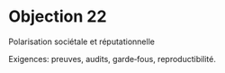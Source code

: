 # Objection 22
Polarisation sociétale et réputationnelle

Exigences: preuves, audits, garde‑fous, reproductibilité.
